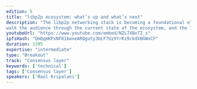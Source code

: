 ```yaml
---
edition: 5
title: "libp2p ecosystem: what’s up and what’s next"
description: "The libp2p networking stack is becoming a foundational element in many decentralized systems (including ETH2.0). In this session, we'd like to:
walk the audience through the current state of the ecosystem, and the 7+ language implementations.explain the toughest problems the core team and community is currently researching and hacking on, e.g. decentralized NAT traversal, slimming down protocols, censorship and deep packet inspection, DHT scaling, traffic shaping, resource control, etc.present what features, subsystems, protocols and redesigns are coming next in libp2p.call out for help and participation in areas where input, feedback and help from contributors is appreciated.Join us, and let's advance the state of the art of p2p networks together!"
youtubeUrl: "https://www.youtube.com/embed/NZL7XBxTI_s"
ipfsHash: "QmQqmKPxNF81bwxeARQguty3bLF7UzXYrKz9ckdkBGWxCF"
duration: 1395
expertise: "intermediate"
type: "Breakout"
track: "Consensus layer"
keywords: ['technical']
tags: ['Consensus layer']
speakers: ['Raúl Kripalani']
---
```

